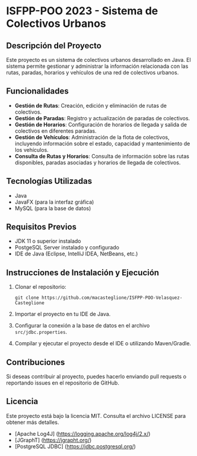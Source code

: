 # ISFPP-POO 2023 - Sistema de Colectivos Urbanos

## Descripción del Proyecto

Este proyecto es un sistema de colectivos urbanos desarrollado en Java. El sistema permite gestionar y administrar la información relacionada con las rutas, paradas, horarios y vehículos de una red de colectivos urbanos.

## Funcionalidades

- **Gestión de Rutas**: Creación, edición y eliminación de rutas de colectivos.
- **Gestión de Paradas**: Registro y actualización de paradas de colectivos.
- **Gestión de Horarios**: Configuración de horarios de llegada y salida de colectivos en diferentes paradas.
- **Gestión de Vehículos**: Administración de la flota de colectivos, incluyendo información sobre el estado, capacidad y mantenimiento de los vehículos.
- **Consulta de Rutas y Horarios**: Consulta de información sobre las rutas disponibles, paradas asociadas y horarios de llegada de colectivos.

## Tecnologías Utilizadas

- Java
- JavaFX (para la interfaz gráfica)
- MySQL (para la base de datos)

## Requisitos Previos

- JDK 11 o superior instalado
- PostgeSQL Server instalado y configurado
- IDE de Java (Eclipse, IntelliJ IDEA, NetBeans, etc.)

## Instrucciones de Instalación y Ejecución

1. Clonar el repositorio:
   ```shell
   git clone https://github.com/macasteglione/ISFPP-POO-Velasquez-Casteglione
   ```
2. Importar el proyecto en tu IDE de Java.

3. Configurar la conexión a la base de datos en el archivo `src/jdbc.properties`.

4. Compilar y ejecutar el proyecto desde el IDE o utilizando Maven/Gradle.

## Contribuciones
Si deseas contribuir al proyecto, puedes hacerlo enviando pull requests o reportando issues en el repositorio de GitHub.

## Licencia
Este proyecto está bajo la licencia MIT. Consulta el archivo LICENSE para obtener más detalles.
* [Apache Log4J] (https://logging.apache.org/log4j/2.x/)
* [JGraphT] (https://jgrapht.org/)
* [PostgreSQL JDBC] (https://jdbc.postgresql.org/)
